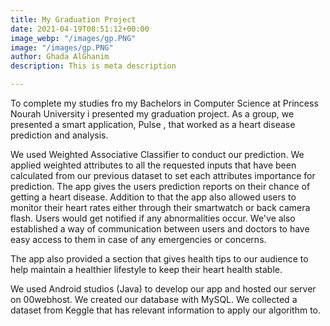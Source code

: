 ```yaml
---
title: My Graduation Project
date: 2021-04-19T08:51:12+00:00
image_webp: "/images/gp.PNG"
image: "/images/gp.PNG"
author: Ghada AlGhanim
description: This is meta description

---
```

To complete my studies fro my Bachelors in Computer Science at Princess Nourah University i presented my graduation project. As a group, we presented a smart application, Pulse , that worked as a heart disease prediction and analysis.

We used Weighted Associative Classifier to conduct our prediction. We applied weighted attributes to all the requested inputs that have been calculated from our previous dataset to set each attributes importance for prediction. The app gives the users prediction reports on their chance of getting a heart disease. Addition to that the app also allowed users to monitor their heart rates either through their smartwatch or back camera flash. Users would get notified if any abnormalities occur. We've also established a way of communication between users and doctors to have easy access to them in case of any emergencies or concerns.

The app also provided a section that gives health tips to our audience to help maintain a healthier lifestyle to keep their heart health stable.

We used Android studios (Java) to develop our app and hosted our server on 00webhost. We created our database with MySQL. We collected a dataset from Keggle that has relevant information to apply our algorithm to.